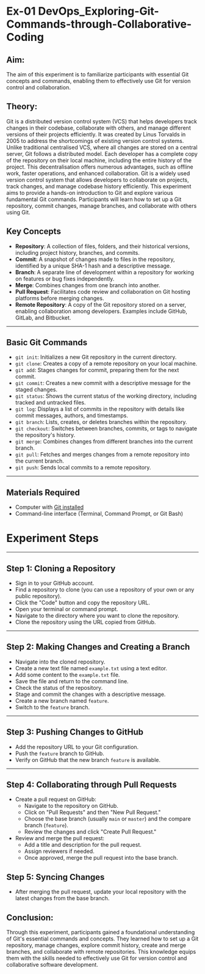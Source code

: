 # Ex-01 DevOps_Exploring-Git-Commands-through-Collaborative-Coding

## Aim:
The aim of this experiment is to familiarize participants with essential Git concepts and commands, enabling them to effectively use Git for version control and collaboration.
## Theory:
Git is a distributed version control system (VCS) that helps developers track changes in their codebase, collaborate with others, and manage different versions of their projects efficiently. It was created by Linus Torvalds in 2005 to address the shortcomings of existing version control systems.
Unlike traditional centralised VCS, where all changes are stored on a central server, Git follows a distributed model. Each developer has a complete copy of the repository on their local machine, including the entire history of the project. This decentralisation offers numerous advantages, such as offline work, faster operations, and enhanced collaboration.
Git is a widely used version control system that allows developers to collaborate on projects, track changes, and manage codebase history efficiently. This experiment aims to provide a hands-on introduction to Git and explore various fundamental Git commands. Participants will learn how to set up a Git repository, commit changes, manage branches, and collaborate with others using Git.


## **Key Concepts**
- **Repository**: A collection of files, folders, and their historical versions, including project history, branches, and commits.
- **Commit**: A snapshot of changes made to files in the repository, identified by a unique SHA-1 hash and a descriptive message.
- **Branch**: A separate line of development within a repository for working on features or bug fixes independently.
- **Merge**: Combines changes from one branch into another.
- **Pull Request**: Facilitates code review and collaboration on Git hosting platforms before merging changes.
- **Remote Repository**: A copy of the Git repository stored on a server, enabling collaboration among developers. Examples include GitHub, GitLab, and Bitbucket.

---

## **Basic Git Commands**
- `git init`: Initializes a new Git repository in the current directory.
- `git clone`: Creates a copy of a remote repository on your local machine.
- `git add`: Stages changes for commit, preparing them for the next commit.
- `git commit`: Creates a new commit with a descriptive message for the staged changes.
- `git status`: Shows the current status of the working directory, including tracked and untracked files.
- `git log`: Displays a list of commits in the repository with details like commit messages, authors, and timestamps.
- `git branch`: Lists, creates, or deletes branches within the repository.
- `git checkout`: Switches between branches, commits, or tags to navigate the repository's history.
- `git merge`: Combines changes from different branches into the current branch.
- `git pull`: Fetches and merges changes from a remote repository into the current branch.
- `git push`: Sends local commits to a remote repository.

---

## **Materials Required**
- Computer with [Git installed](https://git-scm.com/downloads)
- Command-line interface (Terminal, Command Prompt, or Git Bash)

# Experiment Steps

---

## **Step 1: Cloning a Repository**
- Sign in to your GitHub account.
- Find a repository to clone (you can use a repository of your own or any public repository).
- Click the "Code" button and copy the repository URL.
- Open your terminal or command prompt.
- Navigate to the directory where you want to clone the repository.
- Clone the repository using the URL copied from GitHub.

---

## **Step 2: Making Changes and Creating a Branch**
- Navigate into the cloned repository.
- Create a new text file named `example.txt` using a text editor.
- Add some content to the `example.txt` file.
- Save the file and return to the command line.
- Check the status of the repository.
- Stage and commit the changes with a descriptive message.
- Create a new branch named `feature`.
- Switch to the `feature` branch.

---

## **Step 3: Pushing Changes to GitHub**
- Add the repository URL to your Git configuration.
- Push the `feature` branch to GitHub.
- Verify on GitHub that the new branch `feature` is available.

---

## **Step 4: Collaborating through Pull Requests**
- Create a pull request on GitHub:
  - Navigate to the repository on GitHub.
  - Click on "Pull Requests" and then "New Pull Request."
  - Choose the base branch (usually `main` or `master`) and the compare branch (`feature`).
  - Review the changes and click "Create Pull Request."
- Review and merge the pull request:
  - Add a title and description for the pull request.
  - Assign reviewers if needed.
  - Once approved, merge the pull request into the base branch.


## **Step 5: Syncing Changes**
- After merging the pull request, update your local repository with the latest changes from the base branch.

## Conclusion:
Through this experiment, participants gained a foundational understanding of Git's essential commands and concepts. They learned how to set up a Git repository, manage changes, explore commit history, create and merge branches, and collaborate with remote repositories. This knowledge equips them with the skills needed to effectively use Git for version control and collaborative software development.
